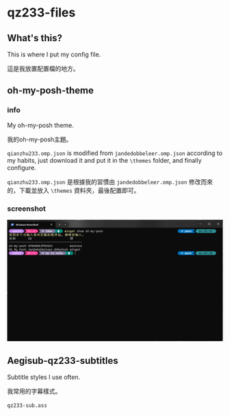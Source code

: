 # qz233-files

## What's this?

This is where I put my config file.

這是我放置配置檔的地方。

## oh-my-posh-theme

### info

My oh-my-posh theme.

我的oh-my-posh主題。

`qianzhu233.omp.json` is modified from `jandedobbeleer.omp.json` according to my habits, just download it and put it in the `\themes` folder, and finally configure.

`qianzhu233.omp.json` 是根據我的習慣由 `jandedobbeleer.omp.json` 修改而來的，下載並放入 `\themes` 資料夾，最後配置即可。

### screenshot

![](/screenshot/2023-08-03%20165759.png)

## Aegisub-qz233-subtitles

Subtitle styles I use often.

我常用的字幕樣式。

`qz233-sub.ass`